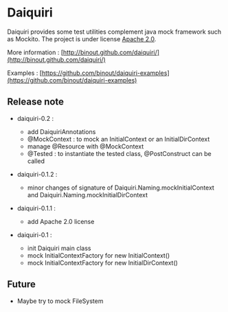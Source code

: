 Daiquiri
========

Daiquiri provides some test utilities complement java mock framework such as Mockito.
The project is under license [Apache 2.0](http://www.apache.org/licenses/LICENSE-2.0).

More information : [http://binout.github.com/daiquiri/](http://binout.github.com/daiquiri/)

Examples : [https://github.com/binout/daiquiri-examples](https://github.com/binout/daiquiri-examples)

Release note
------------

* daiquiri-0.2 :
    - add DaiquiriAnnotations
    - @MockContext : to mock an InitialContext or an InitialDirContext
    - manage @Resource with @MockContext
    - @Tested : to instantiate the tested class, @PostConstruct can be called

* daiquiri-0.1.2 :
    - minor changes of signature of Daiquiri.Naming.mockInitialContext and Daiquiri.Naming.mockInitialDirContext

* daiquiri-0.1.1 :
    - add Apache 2.0 license

* daiquiri-0.1 :
    - init Daiquiri main class
    - mock InitialContextFactory for new InitialContext()
    - mock InitialContextFactory for new InitialDirContext()

Future
------

* Maybe try to mock FileSystem
